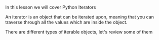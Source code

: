 In this lesson we will cover Python Iterators

An iterator is an object that can be iterated upon, meaning that you can traverse through all the values which are inside the object.

There are different types of iterable objects, let's review some of them

